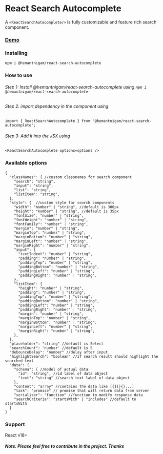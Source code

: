 
  

# React Search Autocomplete
A `<ReactSearchAutocomplete/>` is fully customizable and feature rich search component.

### [Demo](https://react-search-autocomplete.netlify.app/)
### Installing
`npm i @hemantnigam/react-search-autocomplete`

### How to use

###### Step 1: Install @hemantnigam/react-search-autocomplete using `npm i @hemantnigam/react-search-autocomplete`
###### Step 2: import dependency in the component using
```import { ReactSearchAutocomplete } from "@hemantnigam/react-search-autocomplete";```

###### Step 3: Add it into the JSX using
```<ReactSearchAutocomplete options=options />```

### Available options
```
{
  "classNames": { //custom classnames for search component
    "search": "string",
    "input": "string",
    "list": "string",
    "listItem": "string",
  },
  "style": {  //custom style for search components
    "width": "number" | "string", //default is 300px
    "height": "number" | "string", //default is 35px
    "fontSize": "number" | "string",
    "fontWeight": "number" | "string",
    "fontFamily": "number" | "string",
    "margin": "number" | "string",
    "marginTop": "number" | "string",
    "marginBottom": "number" | "string",
    "marginLeft": "number" | "string",
    "marginRight": "number" | "string",
    "input": {
      "textIndent": "number" | "string",
      "padding": "number" | "string",
      "paddingTop": "number" | "string",
      "paddingBottom": "number" | "string",
      "paddingLeft": "number" | "string",
      "paddingRight": "number" | "string",
    },
    "listItem": {
      "height": "number" | "string",
      "padding": "number" | "string",
      "paddingTop": "number" | "string",
      "paddingBottom": "number" | "string",
      "paddingLeft": "number" | "string",
      "paddingRight": "number" | "string",
      "margin": "number" | "string",
      "marginTop": "number" | "string",
      "marginBottom": "number" | "string",
      "marginLeft": "number" | "string",
      "marginRight": "number" | "string",
    },
  },
  "placeholder": "string" //default is Select
  "searchCount": 'number' //default is 5
  "debounceDelay": "number" //delay after input
  "highlightSearch": "boolean" //if search result should highlight the searched text
  "data": {
    "schema": { //model of actual data
      "id": "string", //id label of data object
      "text": "string" //search text label of data object
    },
    "content": "array" //contains the data like [{}{}{}...]
    "task": "promise" // promise that will return data from server
    "serializer": "function" //function to modify response data
    "searchCriteria": "startsWith" | "includes" //default to startsWith
  }
}
```
### Support
React v18+

##### Note: Please feel free to contribute in the project. Thanks